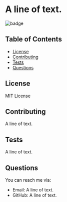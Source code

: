 
# A line of text.
![badge](https://img.shields.io/badge/license-MIT%20License-green)



## Table of Contents

  * [License](#License)
* [Contributing](#Contributing)
* [Tests](#Tests)
* [Questions](#Questions)





## License
  MIT License

## Contributing
  A line of text.

## Tests
  A line of text.

## Questions
  You can reach me via:
  * Email: A line of text.
  * GitHub: A line of text.

